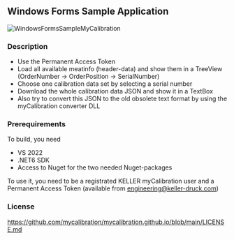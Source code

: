 ## Windows Forms Sample Application

![WindowsFormsSampleMyCalibration](https://github.com/mycalibration/mycalibration.github.io/blob/06a9a9543257466b6857ce8797532e647051290b/docs/media/WindowsFormsSampleMyCalibration.png?raw=true)

### Description
- Use the Permanent Access Token
- Load all available meatinfo (header-data) and show them in a TreeView  (OrderNumber -> OrderPosition -> SerialNumber)
- Choose one calibration data set by selecting a serial number
- Download the whole calibration data JSON and show it in a TextBox
- Also try to convert this JSON to the old obsolete text format by using the myCalibration converter DLL

### Prerequirements
To build, you need 
- VS 2022
- .NET6 SDK
- Access to Nuget for the two needed Nuget-packages

To use it, you need to be a registrated KELLER myCalibration user and a Permanent Access Token (available from engineering@keller-druck.com)

### License
https://github.com/mycalibration/mycalibration.github.io/blob/main/LICENSE.md
